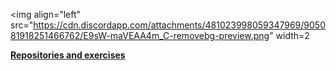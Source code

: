 
<img align="left" src="https://cdn.discordapp.com/attachments/481023998059347969/905081918251466762/E9sW-maVEAA4m_C-removebg-preview.png" width=2</img>

<a href="https://github.com/STIA1113-GROUP-C-HAIKAL"><Strong>Repositories and exercises</Strong></a>
